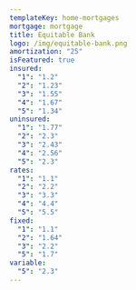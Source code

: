 ```yaml
---
templateKey: home-mortgages
mortgage: mortgage
title: Equitable Bank
logo: /img/equitable-bank.png
amortization: "25"
isFeatured: true
insured:
  "1": "1.2"
  "2": "1.23"
  "3": "1.55"
  "4": "1.67"
  "5": "1.34"
uninsured:
  "1": "1.77"
  "2": "2.3"
  "3": "2.43"
  "4": "2.56"
  "5": "2.3"
rates:
  "1": "1.1"
  "2": "2.2"
  "3": "3.3"
  "4": "4.4"
  "5": "5.5"
fixed:
  "1": "1.1"
  "2": "1.64"
  "3": "2.2"
  "5": "1.7"
variable:
  "5": "2.3"
---
```

